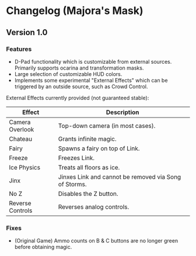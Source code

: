 Changelog (Majora's Mask)
=========================

## Version 1.0

### Features

- D-Pad functionality which is customizable from external sources. Primarily supports ocarina and transformation masks.
- Large selection of customizable HUD colors.
- Implements some experimental "External Effects" which can be triggered by an outside source, such as Crowd Control.

External Effects currently provided (not guaranteed stable):

| Effect           | Description                                            |
| ---------------- | ------------------------------------------------------ |
| Camera Overlook  | Top-down camera (in most cases).                       |
| Chateau          | Grants infinite magic.                                 |
| Fairy            | Spawns a fairy on top of Link.                         |
| Freeze           | Freezes Link.                                          |
| Ice Physics      | Treats all floors as ice.                              |
| Jinx             | Jinxes Link and cannot be removed via Song of Storms.  |
| No Z             | Disables the Z button.                                 |
| Reverse Controls | Reverses analog controls.                              |

### Fixes

- (Original Game) Ammo counts on B & C buttons are no longer green before obtaining magic.
